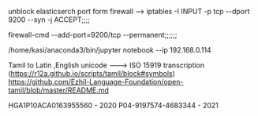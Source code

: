unblock elasticserch port form firewall --> iptables -I INPUT -p tcp --dport 9200 --syn -j ACCEPT;;;;

firewall-cmd --add-port=9200/tcp --permanent;;;;;;


/home/kasi/anaconda3/bin/jupyter notebook --ip 192.168.0.114

Tamil to Latin ,English unicode ---> ISO 15919 transcription (https://r12a.github.io/scripts/tamil/block#symbols)
https://github.com/Ezhil-Language-Foundation/open-tamil/blob/master/README.md

 HGA1P10ACA0163955560 - 2020
 P04-9197574-4683344 - 2021
 
 
 
